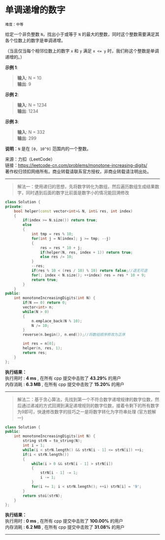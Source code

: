 # 单调递增的数字 #  
`难度：中等` 

给定一个非负整数 `N`，找出小于或等于 `N` 的最大的整数，同时这个整数需要满足其各个位数上的数字是单调递增。  

（当且仅当每个相邻位数上的数字 `x` 和 `y` 满足 `x <= y` 时，我们称这个整数是单调递增的。）  

**示例 1**:  
>**输入**: N = 10  
>**输出**: 9  

**示例 2**:  
>**输入**: N = 1234  
>**输出**: 1234  

**示例 3**:  
>**输入**: N = 332  
>**输出**: 299  

**说明**：`N` 是在 `[0, 10^9]` 范围内的一个整数。  

来源：力扣（LeetCode）  
链接：https://leetcode-cn.com/problems/monotone-increasing-digits/  
著作权归领扣网络所有。商业转载请联系官方授权，非商业转载请注明出处。  

---  
>解法一：使用递归的思想，先将数字转化为数组，然后遍历数组生成结果数字，同时遇到后面的数字比前面是数字小的情况能回溯修改  

```C++  
class Solution {
private:
    bool helper(const vector<int>& N, int& res, int index)
    {
        if(index >= N.size()) return true;
        else
        {
            int tmp = res % 10;
            for(int j = N[index]; j >= tmp; --j)
            {
                res = res * 10 + j;
                if(helper(N, res, index + 1)) return true;
                else res /= 10;
            }
            --res;
            if(res % 10 < (res / 10) % 10) return false;//退无可退
            for(; index < N.size(); ++index) res = res * 10 + 9;
            return true;
        }
    }
public:
    int monotoneIncreasingDigits(int N) {
        if(N == 0) return 0;
        vector<int> n;
        while(N > 0)
        {
            n.emplace_back(N % 10);
            N /= 10;
        }
        reverse(n.begin(), n.end());//将数组顺序修改为正序

        int res = n[0];
        helper(n, res, 1);
        return res;
    }
};
```  

**执行结果：**  
执行用时 : **4 ms** , 在所有 cpp 提交中击败了 **43.29%** 的用户  
内存消耗 : **6.3 MB** , 在所有 cpp 提交中击败了 **15.20%** 的用户  

---  
>解法二：基于贪心算法，先找到第一个不符合数字递增规律的数字位数，然后通过递减的方式回溯到满足递增规则的数字位数，接着令剩下的所有数字为9即可，快速修改数字的技巧之一是将数字转化为字符串处理 (官方题解一)  

```C++  
class Solution {
public:
    int monotoneIncreasingDigits(int N) {
        string strN = to_string(N);
        int i = 1;
        while(i < strN.length() && strN[i - 1] <= strN[i]) ++i;
        if(i < strN.length())
        {
            while(i > 0 && strN[i - 1] > strN[i])
            {
                strN[i - 1] -= 1;
                i -= 1;
            }
            for(i += 1; i < strN.length(); ++i) strN[i] = '9';
        }
        return stoi(strN);
    }
};
```  

**执行结果：**  
执行用时 : **0 ms** , 在所有 cpp 提交中击败了 **100.00%** 的用户  
内存消耗 : **6.2 MB** , 在所有 cpp 提交中击败了 **31.08%** 的用户  

---  